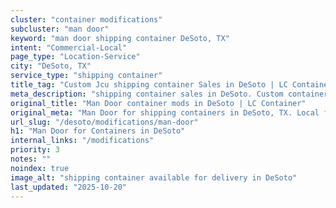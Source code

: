 ```yaml
---
cluster: "container modifications"
subcluster: "man door"
keyword: "man door shipping container DeSoto, TX"
intent: "Commercial-Local"
page_type: "Location-Service"
city: "DeSoto, TX"
service_type: "shipping container"
title_tag: "Custom Jcu shipping container Sales in DeSoto | LC Container"
meta_description: "shipping container sales in DeSoto. Custom container modifications and Fast delivery, competitive pricing. Serving modifications area. Quote ID: YZP. Call (214) 524-4168 for your free quote today."
original_title: "Man Door container mods in DeSoto | LC Container"
original_meta: "Man Door for shipping containers in DeSoto, TX. Local fabrication & pro install. LC Container — Since 2003. Get a quote."
url_slug: "/desoto/modifications/man-door"
h1: "Man Door for Containers in DeSoto"
internal_links: "/modifications"
priority: 3
notes: ""
noindex: true
image_alt: "shipping container available for delivery in DeSoto"
last_updated: "2025-10-20"
---
```


<!-- TODO: Add unique city/inventory copy, images, and internal links here. -->
